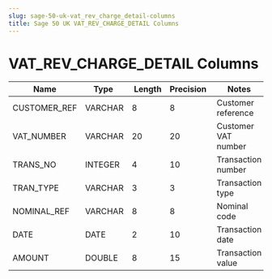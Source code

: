 ```yaml
---
slug: sage-50-uk-vat_rev_charge_detail-columns
title: Sage 50 UK VAT_REV_CHARGE_DETAIL Columns
---
```

# VAT_REV_CHARGE_DETAIL Columns

| Name | Type  |  Length | Precision  |  Notes  | Example |
| --- | --- | --- | --- | --- | --- |
| CUSTOMER_REF | VARCHAR | 8 | 8 | Customer reference |  |
| VAT_NUMBER | VARCHAR | 20 | 20 | Customer VAT number |  |
| TRANS_NO | INTEGER | 4 | 10 | Transaction number |  |
| TRAN_TYPE | VARCHAR | 3 | 3 | Transaction type |  |
| NOMINAL_REF | VARCHAR | 8 | 8 | Nominal code |  |
| DATE | DATE | 2 | 10 | Transaction date |  |
| AMOUNT | DOUBLE | 8 | 15 | Transaction value |  |
